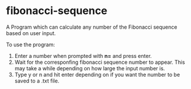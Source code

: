 # fibonacci-sequence
A Program which can calculate any number of the Fibonacci sequence based on user input.

To use the program:
1. Enter a number when prompted with **n=** and press enter.
2. Wait for the corresponfing fibonacci sequence number to appear. This may take a while depending on how large the input number is.
3. Type y or n and hit enter depending on if you want the number to be saved to a .txt file.
